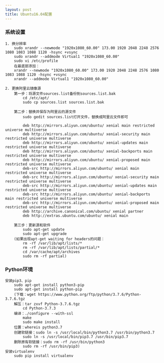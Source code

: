 ```yaml
---
layout: post
title: Ubuntu16.04配置
---
```

### 系统设置
    1. 换分辨率  
        sudo xrandr --newmode "1920x1080_60.00" 173.00 1920 2048 2248 2576 1080 1083 1088 1120 -hsync +vsync  
        sudo xrandr --addmode Virtual1 "1920x1080_60.00"  
        sudo vi /etc/profile  
        在最底部添加：  
        xrandr --newmode "1920x1080_60.00" 173.00 1920 2048 2248 2576 1080 1083 1088 1120 -hsync +vsync  
        xrandr --addmode Virtual1 "1920x1080_60.00"  

    2. 更换阿里云镜像源    
        第一步：将源文件sources.list备份到sources.list.bak    
            cd /etc/apt/    
            sudo cp sources.list sources.list.bak     

        第二步：替换并保存为阿里云的源文件
            sudo gedit sources.list打开文件，替换成阿里云文件即可  

            deb http://mirrors.aliyun.com/ubuntu/ xenial main restricted universe multiverse  
            deb http://mirrors.aliyun.com/ubuntu/ xenial-security main restricted universe multiverse  
            deb http://mirrors.aliyun.com/ubuntu/ xenial-updates main restricted universe multiverse  
            deb http://mirrors.aliyun.com/ubuntu/ xenial-backports main restricted universe multiverse    
            deb http://mirrors.aliyun.com/ubuntu/ xenial-proposed main restricted universe multiverse    
            deb-src http://mirrors.aliyun.com/ubuntu/ xenial main restricted universe multiverse  
            deb-src http://mirrors.aliyun.com/ubuntu/ xenial-security main restricted universe multiverse  
            deb-src http://mirrors.aliyun.com/ubuntu/ xenial-updates main restricted universe multiverse  
            deb-src http://mirrors.aliyun.com/ubuntu/ xenial-backports main restricted universe multiverse    
            deb-src http://mirrors.aliyun.com/ubuntu/ xenial-proposed main restricted universe multiverse    
            deb http://archive.canonical.com/ubuntu/ xenial partner  
            deb http://extras.ubuntu.com/ubuntu/ xenial main  
            
        第三步：更新源和软件
            sudo apt-get update  
            sudo apt-get upgrade   
        (如果出现apt-get waiting for headers的问题：
            rm -rf /var/lib/apt/lists/* 
            rm -rf /var/lib/apt/lists/partial/*
            cd /var/cache/apt/archives  
            sudo rm -rf partial)

### Python环境
    安装pip3、pip
        sudo apt-get install python3-pip
        sudo apt-get install python-pip
        (下载：wget https://www.python.org/ftp/python/3.7.6/Python-3.7.6.tgz
        解压：tar zxvf Python-3.7.6.tgz
            cd Python-3.7.3
        编译：./configure --with-ssl
            make
            sudo make install
        位置：whereis python3.7
        创建软链接：sudo ln -s /usr/local/bin/python3.7 /usr/bin/python3.7
            sudo ln -s /usr/local/bin/pip3.7 /usr/bin/pip3.7
        删除原有软链接：sudo rm -rf /usr/bin/python3
            sudo rm -rf /usr/bin/pip3)
    安装virtualenv
        sudo pip install virtualenv